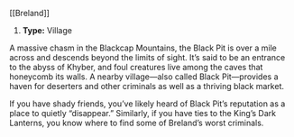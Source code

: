 [[Breland]]
1. **Type:** Village

A massive chasm in the Blackcap Mountains, the Black Pit is over a mile across and descends beyond the limits of sight. It’s said to be an entrance to the abyss of Khyber, and foul creatures live among the caves that honeycomb its walls. A nearby village—also called Black Pit—provides a haven for deserters and other criminals as well as a thriving black market.

If you have shady friends, you’ve likely heard of Black Pit’s reputation as a place to quietly “disappear.” Similarly, if you have ties to the King’s Dark Lanterns, you know where to find some of Breland’s worst criminals.